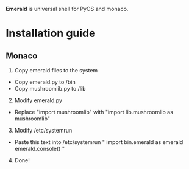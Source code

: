 **Emerald** is universal shell for PyOS and monaco.

# Installation guide

## Monaco
1. Copy emerald files to the system
- Copy emerald.py to /bin
- Copy mushroomlib.py to /lib
2. Modify emerald.py
- Replace "import mushroomlib" with "import lib.mushroomlib as mushroomlib"
3. Modify /etc/systemrun
- Paste this text into /etc/systemrun
"
import bin.emerald as emerald
emerald.console()
"
4. Done!
